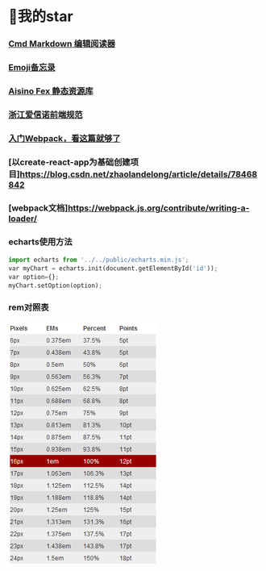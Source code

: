 # :high_brightness:我的star
### [Cmd Markdown 编辑阅读器](https://www.zybuluo.com/mdeditor)
### [Emoji备忘录](http://zoeblow.oschina.io/emoji/)
### [Aisino Fex 静态资源库](http://zoeblow.oschina.io/libs/)
### [浙江爱信诺前端规范](zjaisinofe.gitee.io/zjaisino/plugin/checkradio/index.html)
### [入门Webpack，看这篇就够了](https://www.jianshu.com/p/42e11515c10f)
### [以create-react-app为基础创建项目]https://blog.csdn.net/zhaolandelong/article/details/78468842
### [webpack文档]https://webpack.js.org/contribute/writing-a-loader/

### echarts使用方法
```python
import echarts from '../../public/echarts.min.js';
var myChart = echarts.init(document.getElementById('id'));
var option={};
myChart.setOption(option);
```
### rem对照表
![rem对照表](./emTable.png)